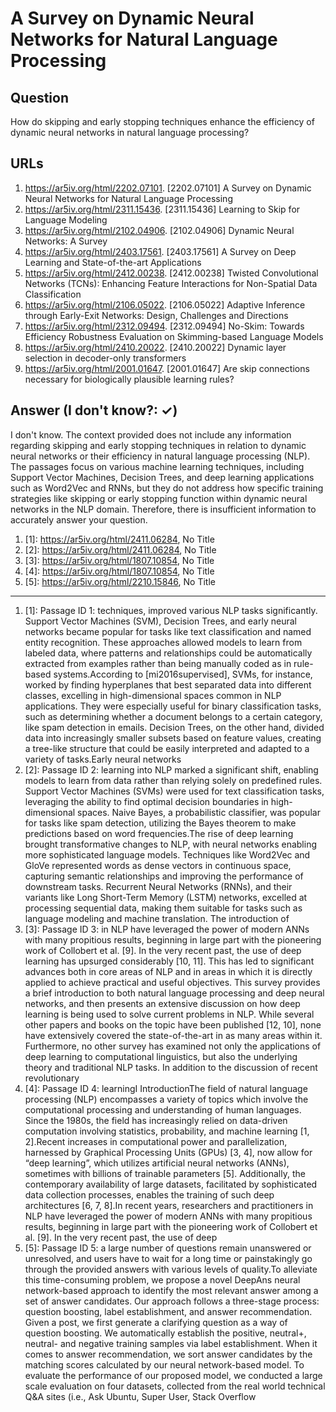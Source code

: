# A Survey on Dynamic Neural Networks for Natural Language Processing

## Question

How do skipping and early stopping techniques enhance the efficiency of dynamic neural networks in natural language processing?

## URLs

1. https://ar5iv.org/html/2202.07101. [2202.07101] A Survey on Dynamic Neural Networks for Natural Language Processing
2. https://ar5iv.org/html/2311.15436. [2311.15436] Learning to Skip for Language Modeling
3. https://ar5iv.org/html/2102.04906. [2102.04906] Dynamic Neural Networks: A Survey
4. https://ar5iv.org/html/2403.17561. [2403.17561] A Survey on Deep Learning and State-of-the-art Applications
5. https://ar5iv.org/html/2412.00238. [2412.00238] Twisted Convolutional Networks (TCNs): Enhancing Feature Interactions for Non-Spatial Data Classification
6. https://ar5iv.org/html/2106.05022. [2106.05022] Adaptive Inference through Early-Exit Networks: Design, Challenges and Directions
7. https://ar5iv.org/html/2312.09494. [2312.09494] No-Skim: Towards Efficiency Robustness Evaluation on Skimming-based Language Models
8. https://ar5iv.org/html/2410.20022. [2410.20022] Dynamic layer selection in decoder-only transformers
9. https://ar5iv.org/html/2001.01647. [2001.01647] Are skip connections necessary for biologically plausible learning rules?

## Answer (I don't know?: ✓)

I don't know. The context provided does not include any information regarding skipping and early stopping techniques in relation to dynamic neural networks or their efficiency in natural language processing (NLP). The passages focus on various machine learning techniques, including Support Vector Machines, Decision Trees, and deep learning applications such as Word2Vec and RNNs, but they do not address how specific training strategies like skipping or early stopping function within dynamic neural networks in the NLP domain. Therefore, there is insufficient information to accurately answer your question.

1. [1]:  https://ar5iv.org/html/2411.06284, No Title
2. [2]:  https://ar5iv.org/html/2411.06284, No Title
3. [3]:  https://ar5iv.org/html/1807.10854, No Title
4. [4]:  https://ar5iv.org/html/1807.10854, No Title
5. [5]:  https://ar5iv.org/html/2210.15846, No Title
---
1. [1]:  Passage ID 1: techniques, improved various NLP tasks significantly. Support Vector Machines (SVM), Decision Trees, and early neural networks became popular for tasks like text classification and named entity recognition. These approaches allowed models to learn from labeled data, where patterns and relationships could be automatically extracted from examples rather than being manually coded as in rule-based systems.According to [mi2016supervised], SVMs, for instance, worked by finding hyperplanes that best separated data into different classes, excelling in high-dimensional spaces common in NLP applications. They were especially useful for binary classification tasks, such as determining whether a document belongs to a certain category, like spam detection in emails. Decision Trees, on the other hand, divided data into increasingly smaller subsets based on feature values, creating a tree-like structure that could be easily interpreted and adapted to a variety of tasks.Early neural networks
2. [2]:  Passage ID 2: learning into NLP marked a significant shift, enabling models to learn from data rather than relying solely on predefined rules. Support Vector Machines (SVMs) were used for text classification tasks, leveraging the ability to find optimal decision boundaries in high-dimensional spaces. Naive Bayes, a probabilistic classifier, was popular for tasks like spam detection, utilizing the Bayes theorem to make predictions based on word frequencies.The rise of deep learning brought transformative changes to NLP, with neural networks enabling more sophisticated language models. Techniques like Word2Vec and GloVe represented words as dense vectors in continuous space, capturing semantic relationships and improving the performance of downstream tasks. Recurrent Neural Networks (RNNs), and their variants like Long Short-Term Memory (LSTM) networks, excelled at processing sequential data, making them suitable for tasks such as language modeling and machine translation. The introduction of
3. [3]:  Passage ID 3: in NLP have leveraged the power of modern ANNs with many propitious results, beginning in large part with the pioneering work of Collobert et al. [9]. In the very recent past, the use of deep learning has upsurged considerably [10, 11]. This has led to significant advances both in core areas of NLP and in areas in which it is directly applied to achieve practical and useful objectives. This survey provides a brief introduction to both natural language processing and deep neural networks, and then presents an extensive discussion on how deep learning is being used to solve current problems in NLP. While several other papers and books on the topic have been published [12, 10], none have extensively covered the state-of-the-art in as many areas within it. Furthermore, no other survey has examined not only the applications of deep learning to computational linguistics, but also the underlying theory and traditional NLP tasks. In addition to the discussion of recent revolutionary
4. [4]:  Passage ID 4: learningI IntroductionThe field of natural language processing (NLP) encompasses a variety of topics which involve the computational processing and understanding of human languages. Since the 1980s, the field has increasingly relied on data-driven computation involving statistics, probability, and machine learning [1, 2].Recent increases in computational power and parallelization, harnessed by Graphical Processing Units (GPUs) [3, 4], now allow for “deep learning”, which utilizes artificial neural networks (ANNs), sometimes with billions of trainable parameters [5]. Additionally, the contemporary availability of large datasets, facilitated by sophisticated data collection processes, enables the training of such deep architectures [6, 7, 8].In recent years, researchers and practitioners in NLP have leveraged the power of modern ANNs with many propitious results, beginning in large part with the pioneering work of Collobert et al. [9]. In the very recent past, the use of deep
5. [5]:  Passage ID 5: a large number of questions remain unanswered or unresolved, and users have to wait for a long time or painstakingly go through the provided answers with various levels of quality.To alleviate this time-consuming problem, we propose a novel DeepAns neural network-based approach to identify the most relevant answer among a set of answer candidates. Our approach follows a three-stage process: question boosting, label establishment, and answer recommendation. Given a post, we first generate a clarifying question as a way of question boosting. We automatically establish the positive, neutral+, neutral- and negative training samples via label establishment. When it comes to answer recommendation, we sort answer candidates by the matching scores calculated by our neural network-based model. To evaluate the performance of our proposed model, we conducted a large scale evaluation on four datasets, collected from the real world technical Q&A sites (i.e., Ask Ubuntu, Super User, Stack Overflow